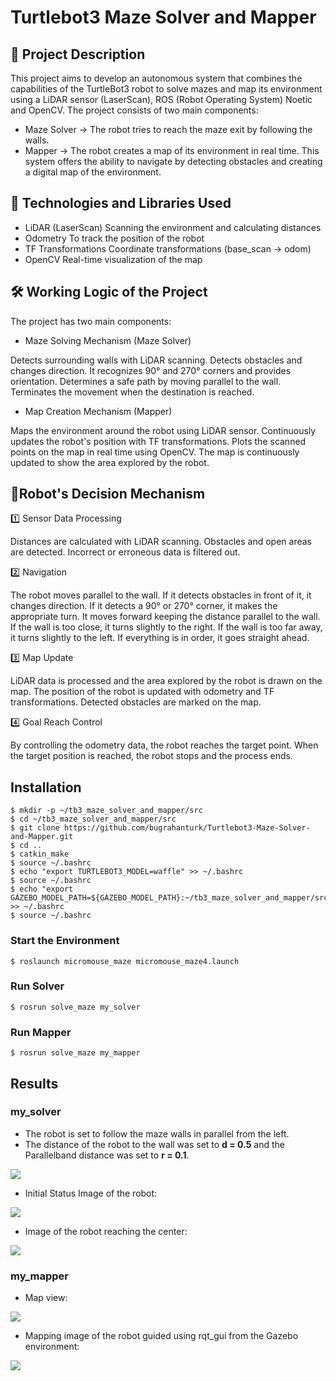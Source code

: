 # Turtlebot3 Maze Solver and Mapper
## 📌 Project Description
This project aims to develop an autonomous system that combines the capabilities of the TurtleBot3 robot to solve mazes and map its environment using a LiDAR sensor (LaserScan), ROS (Robot Operating System) Noetic and OpenCV.
The project consists of two main components:
- Maze Solver → The robot tries to reach the maze exit by following the walls.
- Mapper → The robot creates a map of its environment in real time.
This system offers the ability to navigate by detecting obstacles and creating a digital map of the environment.

## 🔧 Technologies and Libraries Used
- LiDAR (LaserScan) Scanning the environment and calculating distances
- Odometry To track the position of the robot
- TF Transformations Coordinate transformations (base_scan → odom)
- OpenCV Real-time visualization of the map

## 🛠️ Working Logic of the Project
The project has two main components:

- Maze Solving Mechanism (Maze Solver)

Detects surrounding walls with LiDAR scanning.
Detects obstacles and changes direction.
It recognizes 90° and 270° corners and provides orientation.
Determines a safe path by moving parallel to the wall.
Terminates the movement when the destination is reached.

- Map Creation Mechanism (Mapper)
  
Maps the environment around the robot using LiDAR sensor.
Continuously updates the robot's position with TF transformations.
Plots the scanned points on the map in real time using OpenCV.
The map is continuously updated to show the area explored by the robot.

## 🚀Robot's Decision Mechanism

1️⃣ Sensor Data Processing

Distances are calculated with LiDAR scanning.
Obstacles and open areas are detected.
Incorrect or erroneous data is filtered out.

2️⃣ Navigation

The robot moves parallel to the wall.
If it detects obstacles in front of it, it changes direction.
If it detects a 90° or 270° corner, it makes the appropriate turn.
It moves forward keeping the distance parallel to the wall.
If the wall is too close, it turns slightly to the right.
If the wall is too far away, it turns slightly to the left.
If everything is in order, it goes straight ahead.

3️⃣ Map Update

LiDAR data is processed and the area explored by the robot is drawn on the map.
The position of the robot is updated with odometry and TF transformations.
Detected obstacles are marked on the map.

4️⃣ Goal Reach Control

By controlling the odometry data, the robot reaches the target point.
When the target position is reached, the robot stops and the process ends.

## Installation
```
$ mkdir -p ~/tb3_maze_solver_and_mapper/src
$ cd ~/tb3_maze_solver_and_mapper/src
$ git clone https://github.com/bugrahanturk/Turtlebot3-Maze-Solver-and-Mapper.git
$ cd ..
$ catkin_make
$ source ~/.bashrc
$ echo "export TURTLEBOT3_MODEL=waffle" >> ~/.bashrc
$ source ~/.bashrc
$ echo "export GAZEBO_MODEL_PATH=${GAZEBO_MODEL_PATH}:~/tb3_maze_solver_and_mapper/src/" >> ~/.bashrc
$ source ~/.bashrc
```
### Start the Environment
```
$ roslaunch micromouse_maze micromouse_maze4.launch
```
### Run Solver
```
$ rosrun solve_maze my_solver
```
### Run Mapper
```
$ rosrun solve_maze my_mapper
```

## Results
### my_solver
- The robot is set to follow the maze walls in parallel from the left.
- The distance of the robot to the wall was set to **d = 0.5** and the Parallelband distance was set to **r = 0.1**.

![](img/DuvaraOlanMesafe.png)

- Initial Status Image of the robot:

![](img/solver_start.png)

- Image of the robot reaching the center:

![](img/solver_finish.png)


### my_mapper
- Map view:

![](img/map.png)

- Mapping image of the robot guided using rqt_gui from the Gazebo environment:

![](img/map_olusturma.png)
